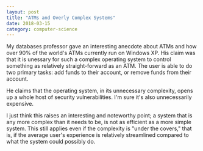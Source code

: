 ```yaml
---
layout: post
title: "ATMs and Overly Complex Systems"
date: 2018-03-15
category: computer-science
---
```


<link rel="stylesheet" type="text/css"  href="/keiths-site/css/main.css">

My databases professor gave an interesting anecdote about ATMs and how over 90% of the world's ATMs currently run on Windows XP. His claim was that it is unessary for such a complex operating system to control something as relatively straight-forward as an ATM. The user is able to do two primary tasks: add funds to their account, or remove funds from their account.

He claims that the operating system, in its unnecessary complexity, opens up a whole host of security vulnerabilities. I'm sure it's also unnecessarily expensive.

I just think this raises an interesting and noteworthy point; a system that is any more complex than it needs to be, is not as efficient as a more simple system. This still applies even if the complexity is "under the covers," that is, if the average user's experience is relatively streamlined compared to what the system could possibly do.